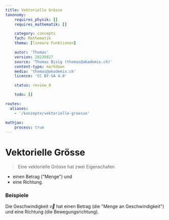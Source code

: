 ```yaml
---
title: Vektorielle Grösse
taxonomy:
	requires_physik: []
	requires_mathematik: []

	category: concepts
	fach: Mathematik
	thema: [lineare Funktionen]

	autor: 'Thomas'
	version: 20230817
	source: 'Thomas Bisig (thomas@akademix.ch)'
	content-type: markdown
	media: 'thomas@akademix.ch'
	licence: 'CC BY-SA 4.0'

	status: review_0

	todo: []

routes:
  aliases:
    - '/konzepte/vektorielle-groesse'

mathjax:
	process: true
---
```


# Vektorielle Grösse

> Eine vektorielle Grösse hat zwei Eigenschafen
- einen Betrag ("Menge") und
- eine Richtung.

### Beispiele

Die Geschwindigkeit $\vec{v}$ hat einen Betrag (die "Menge an Geschwindigkeit") und eine Richtung (die Bewegungsrichtung).